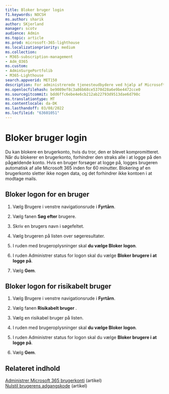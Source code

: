 ```yaml
---
title: Bloker bruger login
f1.keywords: NOCSH
ms.author: sharik
author: SKjerland
manager: scotv
audience: Admin
ms.topic: article
ms.prod: microsoft-365-lighthouse
ms.localizationpriority: medium
ms.collection:
- M365-subscription-management
- Adm_O365
ms.custom:
- AdminSurgePortfolib
- M365-Lighthouse
search.appverid: MET150
description: For administrerede tjenesteudbydere ved hjælp af Microsoft 365 Lighthouse kan du få mere at vide om, hvordan du blokerer en brugerkonto, hvis du mener, den er kompromitteret, så brugerne ikke kan logge på.
ms.openlocfilehash: be9089ef8c3a86b68ce5370d28a6e9be4472cce0
ms.sourcegitcommit: bdd6ffc6ebe4e6cb212ab22793d9513dae6d798c
ms.translationtype: MT
ms.contentlocale: da-DK
ms.lasthandoff: 03/08/2022
ms.locfileid: "63601051"
---
```

# <a name="block-user-sign-in"></a>Bloker bruger login

Du kan blokere en brugerkonto, hvis du tror, den er blevet kompromitteret. Når du blokerer en brugerkonto, forhindrer den straks alle i at logge på den pågældende konto. Hvis en bruger forsøger at logge på, logges brugeren automatisk af alle Microsoft 365 inden for 60 minutter. Blokering af en brugerkonto sletter ikke nogen data, og det forhindrer ikke kontoen i at modtage mails.

## <a name="block-sign-in-for-a-user"></a>Bloker logon for en bruger

1. Vælg Brugere i venstre navigationsrude i **Fyrtårn**.

2. Vælg fanen **Søg efter** brugere.

3. Skriv en brugers navn i søgefeltet.

4. Vælg brugeren på listen over søgeresultater.

5. I ruden med brugeroplysninger skal **du vælge Bloker logon**.

6. I ruden Administrer status for logon skal du vælge **Bloker brugere i at logge på**.

7. Vælg **Gem**.

## <a name="block-sign-in-for-risky-users"></a>Bloker logon for risikabelt bruger

1. Vælg Brugere i venstre navigationsrude i **Fyrtårn**.

2. Vælg fanen **Risikabelt bruger** .

3. Vælg en risikabel bruger på listen.

4. I ruden med brugeroplysninger skal **du vælge Bloker logon**.

5. I ruden Administrer status for logon skal du vælge **Bloker brugere i at logge på**.

6. Vælg **Gem**.

## <a name="related-content"></a>Relateret indhold

[Administrer Microsoft 365 brugerkonti](../enterprise/manage-microsoft-365-accounts.md) (artikel)\
[Nulstil brugerens adgangskode](m365-lighthouse-reset-user-password.md) (artikel)
